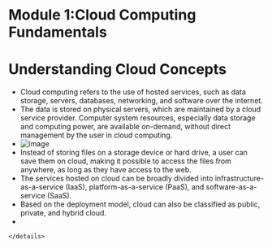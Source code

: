 # Module 1:Cloud Computing Fundamentals
# Understanding Cloud Concepts
* Cloud computing refers to the use of hosted services, such as data storage, servers,  databases, networking, and software over the internet. 
* The data is stored on physical servers, which are maintained by a cloud service 
provider. Computer system resources, especially data storage and computing power, are available on-demand, without direct management by the user in cloud computing.
* ![image](https://github.com/ZiyandaPetela/Cloud-Computing/assets/123364433/4193ce7e-2152-4b7d-a58c-dd026c68dc70)
* Instead of storing files on a storage device or hard drive, a user can save them on cloud, making it possible to access the files from anywhere, as long as they have access to the web. 
* The services hosted on cloud can be broadly divided into infrastructure-as-a-service (IaaS), platform-as-a-service (PaaS), and software-as-a-service (SaaS). 
* Based on the deployment model, cloud can also be classified as public, private, and hybrid cloud.
* 



















    
    </details>
